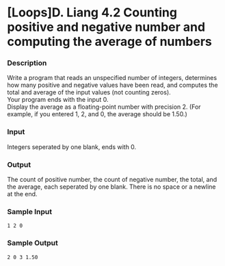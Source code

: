 # [Loops]D. Liang 4.2 Counting positive and negative number and computing the average of numbers

### Description
Write a program that reads an unspecified number of integers, determines how many positive and negative values have been read, and computes the total and average of the input values (not counting zeros). <br />
Your program ends with the input 0. <br />
Display the average as a floating-point number with precision 2. (For example, if you entered 1, 2, and 0, the average should be 1.50.)
### Input
Integers seperated by one blank, ends with 0.
### Output
The count of positive number, the count of negative number, the total, and the average, each seperated by one blank. There is no space or a newline at the end.
### Sample Input
```
1 2 0
```
### Sample Output
```
2 0 3 1.50
```